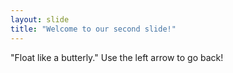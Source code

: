 ```yaml
---
layout: slide
title: "Welcome to our second slide!"
---
```

"Float like a butterly."
Use the left arrow to go back!

